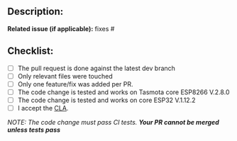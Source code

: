 ## Description:

**Related issue (if applicable):** fixes #<Tasmota issue number goes here>

## Checklist:
  - [ ] The pull request is done against the latest dev branch
  - [ ] Only relevant files were touched
  - [ ] Only one feature/fix was added per PR.
  - [ ] The code change is tested and works on Tasmota core ESP8266 V.2.8.0
  - [ ] The code change is tested and works on core ESP32 V.1.12.2
  - [ ] I accept the [CLA](https://github.com/arendst/Tasmota/blob/development/CONTRIBUTING.md#contributor-license-agreement-cla).

_NOTE: The code change must pass CI tests. **Your PR cannot be merged unless tests pass**_
